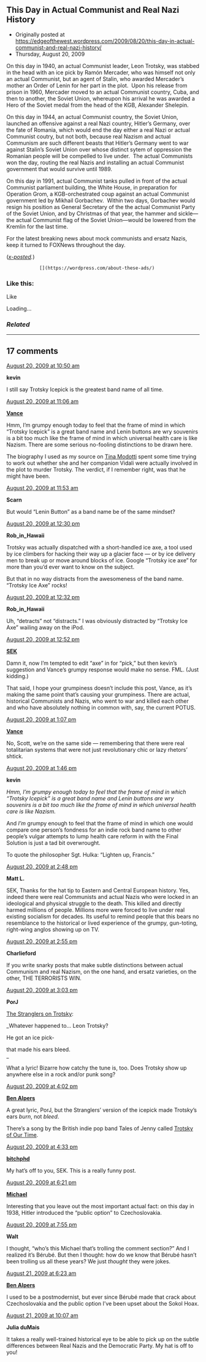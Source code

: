 ## This Day in Actual Communist and Real Nazi History

 * Originally posted at https://edgeofthewest.wordpress.com/2009/08/20/this-day-in-actual-communist-and-real-nazi-history/
 * Thursday, August 20, 2009

On this day in 1940, an actual Communist leader, Leon Trotsky, was stabbed in the head with an ice pick by Ramón Mercader, who was himself not only an actual Communist, but an agent of Stalin, who awarded Mercader’s mother an Order of Lenin for her part in the plot.  Upon his release from prison in 1960, Mercader moved to an actual Communist country, Cuba, and then to another, the Soviet Union, whereupon his arrival he was awarded a Hero of the Soviet medal from the head of the KGB, Alexander Shelepin.

On this day in 1944, an actual Communist country, the Soviet Union, launched an offensive against a real Nazi country, Hitler’s Germany, over the fate of Romania, which would end the day either a real Nazi or actual Communist coutry, but not both, because real Nazism and actual Communism are such different beasts that Hitler’s Germany went to war against Stalin’s Soviet Union over whose distinct sytem of oppression the Romanian people will be compelled to live under.  The actual Communists won the day, routing the real Nazis and installing an actual Communist government that would survive until 1989.

On this day in 1991, actual Communist tanks pulled in front of the actual Communist parliament building, the White House, in preparation for Operation Grom, a KGB-orchestrated coup against an actual Communist government led by Mikhail Gorbachev.  Within two days, Gorbachev would resign his position as General Secretary of the the actual Communist Party of the Soviet Union, and by Christmas of that year, the hammer and sickle—the actual Communist flag of the Soviet Union—would be lowered from the Kremlin for the last time.

For the latest breaking news about mock communists and ersatz Nazis, keep it turned to FOXNews throughout the day.

(_[x-posted](http://acephalous.typepad.com/acephalous/2009/08/this-day-in-actual-communist-and-real-nazi-history.html)._)

		

			

				[](https://wordpress.com/about-these-ads/)
				

					
				

			

		

### Like this:

Like

 
Loading...

[]()

### _Related_

	

* * *

		

## 17 comments

		

	

		

[August 20, 2009 at 10:50 am](https://edgeofthewest.wordpress.com/2009/08/20/this-day-in-actual-communist-and-real-nazi-history/#comment-51544)

**kevin**

					

		

I still say Trotsky Icepick is the greatest band name of all time.

		

		

						

	

	

		

[August 20, 2009 at 11:06 am](https://edgeofthewest.wordpress.com/2009/08/20/this-day-in-actual-communist-and-real-nazi-history/#comment-51548)

**[Vance](https://edgeofthewest.wordpress.com/)**

					

		

Hmm, I’m grumpy enough today to feel that the frame of mind in which “Trotsky Icepick” is a great band name and Lenin buttons are wry souvenirs is a bit too much like the frame of mind in which universal health care is like Nazism. There are some serious no-fooling distinctions to be drawn here.

The biography I used as my source on [Tina Modotti](https://edgeofthewest.wordpress.com/2008/09/07/la-moderna/) spent some time trying to work out whether she and her companion Vidali were actually involved in the plot to murder Trotsky. The verdict, if I remember right, was that he might have been.

		

		

						

	

	

		

[August 20, 2009 at 11:53 am](https://edgeofthewest.wordpress.com/2009/08/20/this-day-in-actual-communist-and-real-nazi-history/#comment-51551)

**Scarn**

					

		

But would “Lenin Button” as a band name be of the same mindset?

		

		

						

	

	

		

[August 20, 2009 at 12:30 pm](https://edgeofthewest.wordpress.com/2009/08/20/this-day-in-actual-communist-and-real-nazi-history/#comment-51556)

**Rob\_in\_Hawaii**

					

		

Trotsky was actually dispatched with a short-handled ice axe, a tool used by ice climbers for hacking their way up a glacier face — or by ice delivery men to break up or move around blocks of ice.  Google “Trotsky ice axe” for more than you’d ever want to know on the subject.

But that in no way distracts from the awesomeness of the band name. “Trotsky Ice Axe” rocks!

		

		

						

	

	

		

[August 20, 2009 at 12:32 pm](https://edgeofthewest.wordpress.com/2009/08/20/this-day-in-actual-communist-and-real-nazi-history/#comment-51557)

**Rob\_in\_Hawaii**

					

		

Uh, “detracts” not “distracts.” I was obviously distracted by “Trotsky Ice Axe” wailing away on the iPod.

		

		

						

	

	

		

[August 20, 2009 at 12:52 pm](https://edgeofthewest.wordpress.com/2009/08/20/this-day-in-actual-communist-and-real-nazi-history/#comment-51559)

**[SEK](http://acephalous.typepad.com/)**

					

		

Damn it, now I’m tempted to edit “axe” in for “pick,” but then kevin’s suggestion and Vance’s grumpy response would make no sense.  FML.  (Just kidding.)

That said, I hope your grumpiness doesn’t include this post, Vance, as it’s making the same point that’s causing your grumpiness.  There are actual, historical Communists and Nazis, who went to war and killed each other and who have absolutely nothing in common with, say, the current POTUS.

		

		

						

	

	

		

[August 20, 2009 at 1:07 pm](https://edgeofthewest.wordpress.com/2009/08/20/this-day-in-actual-communist-and-real-nazi-history/#comment-51561)

**[Vance](https://edgeofthewest.wordpress.com/)**

					

		

No, Scott, we’re on the same side — remembering that there were real totalitarian systems that were not just revolutionary chic or lazy rhetors’ shtick.

		

		

						

	

	

		

[August 20, 2009 at 1:46 pm](https://edgeofthewest.wordpress.com/2009/08/20/this-day-in-actual-communist-and-real-nazi-history/#comment-51564)

**kevin**

					

		

_Hmm, I’m grumpy enough today to feel that the frame of mind in which “Trotsky Icepick” is a great band name and Lenin buttons are wry souvenirs is a bit too much like the frame of mind in which universal health care is like Nazism._

And _I’m_ grumpy enough to feel that the frame of mind in which one would compare one person’s fondness for an indie rock band name to other people’s vulgar attempts to lump health care reform in with the Final Solution is just a tad bit overwrought.

To quote the philosopher Sgt. Hulka: “Lighten up, Francis.”

		

		

						

	

	

		

[August 20, 2009 at 2:48 pm](https://edgeofthewest.wordpress.com/2009/08/20/this-day-in-actual-communist-and-real-nazi-history/#comment-51567)

**Matt L.**

					

		

SEK, Thanks for the hat tip to Eastern and Central European history. Yes, indeed there were real Communists and actual Nazis who were locked in an ideological and physical struggle to the death. This killed and directly harmed millions of people. Millions more were forced to live under real existing socialism for decades. Its useful to remind people that this bears no resemblance to the historical or lived experience of the grumpy, gun-toting, right-wing anglos showing up on TV.

		

		

						

	

	

		

[August 20, 2009 at 2:55 pm](https://edgeofthewest.wordpress.com/2009/08/20/this-day-in-actual-communist-and-real-nazi-history/#comment-51568)

**Charlieford**

					

		

If you write snarky posts that make subtle distinctions between actual Communism and real Nazism, on the one hand, and ersatz varieties, on the other, THE TERRORISTS WIN.

		

		

						

	

	

		

[August 20, 2009 at 3:03 pm](https://edgeofthewest.wordpress.com/2009/08/20/this-day-in-actual-communist-and-real-nazi-history/#comment-51570)

**PorJ**

					

		

 [The Stranglers on Trotsky](http://www.youtube.com/watch?v=a8IiTqMTGd4&feature=related):

_Whatever happened to… Leon Trotsky?  

He got an ice pick-  

that made his ears bleed.  
_

What a lyric!  Bizarre how catchy the tune is, too.  Does Trotsky show up anywhere else in a rock and/or punk song?

		

		

						

	

	

		

[August 20, 2009 at 4:02 pm](https://edgeofthewest.wordpress.com/2009/08/20/this-day-in-actual-communist-and-real-nazi-history/#comment-51573)

**[Ben Alpers](http://us-intellectual-history.blogspot.com/)**

					

		

A great lyric, PorJ, but the Stranglers’ version of the icepick made Trotsky’s ears _burn_, not _bleed_.

There’s a song by the British indie pop band Tales of Jenny called [Trotsky of Our Time](http://bantry.frambroadband.com/jenny/trotskyofourtime.mp3).

		

		

						

	

	

		

[August 20, 2009 at 4:33 pm](https://edgeofthewest.wordpress.com/2009/08/20/this-day-in-actual-communist-and-real-nazi-history/#comment-51575)

**[bitchphd](http://bitchphd.blogspot.com)**

					

		

My hat’s off to you, SEK.  This is a really funny post.

		

		

						

	

	

		

[August 20, 2009 at 6:21 pm](https://edgeofthewest.wordpress.com/2009/08/20/this-day-in-actual-communist-and-real-nazi-history/#comment-51589)

**[Michael](http://www.michaelberube.com)**

					

		

Interesting that you leave out the most important actual fact:  on this day in 1938, Hitler introduced the “public option” to Czechoslovakia.

		

		

						

	

	

		

[August 20, 2009 at 7:55 pm](https://edgeofthewest.wordpress.com/2009/08/20/this-day-in-actual-communist-and-real-nazi-history/#comment-51592)

**Walt**

					

		

I thought, “who’s this Michael that’s trolling the comment section?”  And I realized it’s Bérubé.  But then I thought: how do we know that Bérubé hasn’t been trolling us all these years?  We just _thought_ they were jokes.

		

		

						

	

	

		

[August 21, 2009 at 6:23 am](https://edgeofthewest.wordpress.com/2009/08/20/this-day-in-actual-communist-and-real-nazi-history/#comment-51607)

**[Ben Alpers](http://us-intellectual-history.blogspot.com/)**

					

		

I used to be a postmodernist, but ever since Bérubé made that crack about Czechoslovakia and the public option I’ve been upset about the Sokol Hoax.

		

		

						

	

	

		

[August 21, 2009 at 10:07 am](https://edgeofthewest.wordpress.com/2009/08/20/this-day-in-actual-communist-and-real-nazi-history/#comment-51610)

**Julia duMais**

					

		

It takes a really well-trained historical eye to be able to pick up on the subtle differences between Real Nazis and the Democratic Party. My hat is off to you!

		

		

						

	

	

		

		

	

	  